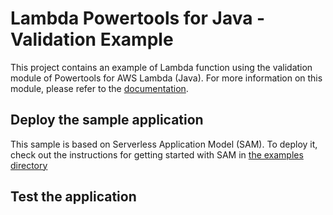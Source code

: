 # Lambda Powertools for Java - Validation Example

This project contains an example of Lambda function using the validation module of Powertools for AWS Lambda (Java). 
For more information on this module, please refer to the [documentation](https://docs.powertools.aws.dev/lambda-java/utilities/validation/).

## Deploy the sample application

This sample is based on Serverless Application Model (SAM). To deploy it, check out the instructions for getting
started with SAM in [the examples directory](../README.md)

## Test the application

